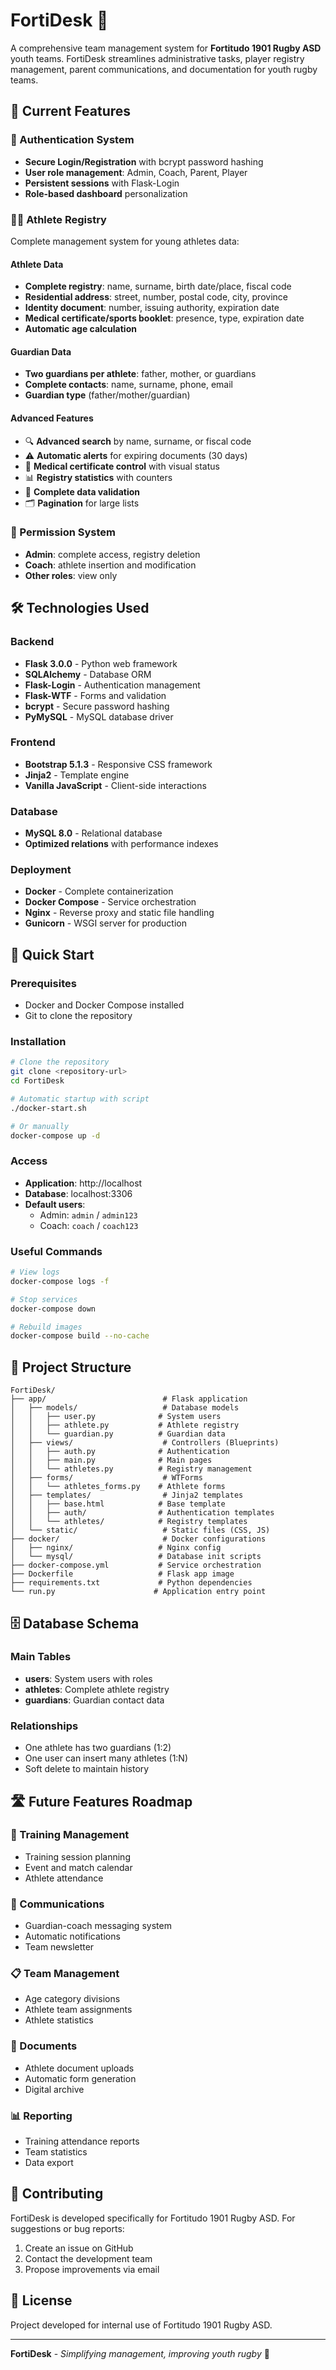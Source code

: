 # FortiDesk 🏉

A comprehensive team management system for **Fortitudo 1901 Rugby ASD** youth teams. FortiDesk streamlines administrative tasks, player registry management, parent communications, and documentation for youth rugby teams.

## 🎯 Current Features

### 🔐 Authentication System
- **Secure Login/Registration** with bcrypt password hashing
- **User role management**: Admin, Coach, Parent, Player
- **Persistent sessions** with Flask-Login
- **Role-based dashboard** personalization

### 🏃‍♂️ Athlete Registry
Complete management system for young athletes data:

#### Athlete Data
- **Complete registry**: name, surname, birth date/place, fiscal code
- **Residential address**: street, number, postal code, city, province
- **Identity document**: number, issuing authority, expiration date
- **Medical certificate/sports booklet**: presence, type, expiration date
- **Automatic age calculation**

#### Guardian Data
- **Two guardians per athlete**: father, mother, or guardians
- **Complete contacts**: name, surname, phone, email
- **Guardian type** (father/mother/guardian)

#### Advanced Features
- 🔍 **Advanced search** by name, surname, or fiscal code
- ⚠️ **Automatic alerts** for expiring documents (30 days)
- 🏥 **Medical certificate control** with visual status
- 📊 **Registry statistics** with counters
- 📝 **Complete data validation**
- 🗂️ **Pagination** for large lists

### 🔑 Permission System
- **Admin**: complete access, registry deletion
- **Coach**: athlete insertion and modification
- **Other roles**: view only

## 🛠️ Technologies Used

### Backend
- **Flask 3.0.0** - Python web framework
- **SQLAlchemy** - Database ORM
- **Flask-Login** - Authentication management
- **Flask-WTF** - Forms and validation
- **bcrypt** - Secure password hashing
- **PyMySQL** - MySQL database driver

### Frontend
- **Bootstrap 5.1.3** - Responsive CSS framework
- **Jinja2** - Template engine
- **Vanilla JavaScript** - Client-side interactions

### Database
- **MySQL 8.0** - Relational database
- **Optimized relations** with performance indexes

### Deployment
- **Docker** - Complete containerization
- **Docker Compose** - Service orchestration
- **Nginx** - Reverse proxy and static file handling
- **Gunicorn** - WSGI server for production

## 🚀 Quick Start

### Prerequisites
- Docker and Docker Compose installed
- Git to clone the repository

### Installation

```bash
# Clone the repository
git clone <repository-url>
cd FortiDesk

# Automatic startup with script
./docker-start.sh

# Or manually
docker-compose up -d
```

### Access
- **Application**: http://localhost
- **Database**: localhost:3306
- **Default users**:
  - Admin: `admin` / `admin123`
  - Coach: `coach` / `coach123`

### Useful Commands
```bash
# View logs
docker-compose logs -f

# Stop services
docker-compose down

# Rebuild images
docker-compose build --no-cache
```

## 📁 Project Structure

```
FortiDesk/
├── app/                          # Flask application
│   ├── models/                   # Database models
│   │   ├── user.py              # System users
│   │   ├── athlete.py           # Athlete registry
│   │   └── guardian.py          # Guardian data
│   ├── views/                    # Controllers (Blueprints)
│   │   ├── auth.py              # Authentication
│   │   ├── main.py              # Main pages
│   │   └── athletes.py          # Registry management
│   ├── forms/                    # WTForms
│   │   └── athletes_forms.py    # Athlete forms
│   ├── templates/                # Jinja2 templates
│   │   ├── base.html            # Base template
│   │   ├── auth/                # Authentication templates
│   │   └── athletes/            # Registry templates
│   └── static/                   # Static files (CSS, JS)
├── docker/                       # Docker configurations
│   ├── nginx/                   # Nginx config
│   └── mysql/                   # Database init scripts
├── docker-compose.yml           # Service orchestration
├── Dockerfile                   # Flask app image
├── requirements.txt             # Python dependencies
└── run.py                      # Application entry point
```

## 🗄️ Database Schema

### Main Tables
- **users**: System users with roles
- **athletes**: Complete athlete registry
- **guardians**: Guardian contact data

### Relationships
- One athlete has two guardians (1:2)
- One user can insert many athletes (1:N)
- Soft delete to maintain history

## 🛣️ Future Features Roadmap

### 📅 Training Management
- Training session planning
- Event and match calendar
- Athlete attendance

### 💬 Communications
- Guardian-coach messaging system
- Automatic notifications
- Team newsletter

### 📋 Team Management
- Age category divisions
- Athlete team assignments
- Athlete statistics

### 📄 Documents
- Athlete document uploads
- Automatic form generation
- Digital archive

### 📊 Reporting
- Training attendance reports
- Team statistics
- Data export

## 🤝 Contributing

FortiDesk is developed specifically for Fortitudo 1901 Rugby ASD. For suggestions or bug reports:

1. Create an issue on GitHub
2. Contact the development team
3. Propose improvements via email

## 📝 License

Project developed for internal use of Fortitudo 1901 Rugby ASD.

---

**FortiDesk** - *Simplifying management, improving youth rugby* 🏉
